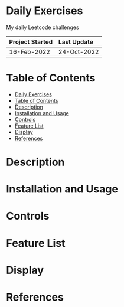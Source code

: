# Daily Exercises
My daily Leetcode challenges

| Project Started | Last Update |
| :-------------- | :---------- | 
| 16-Feb-2022     | 24-Oct-2022 |

# Table of Contents
- [Daily Exercises](#daily-exercises)
- [Table of Contents](#table-of-contents)
- [Description](#description)
- [Installation and Usage](#installation-and-usage)
- [Controls](#controls)
- [Feature List](#feature-list)
- [Display](#display)
- [References](#references)

# Description

# Installation and Usage

# Controls

# Feature List

# Display

# References

